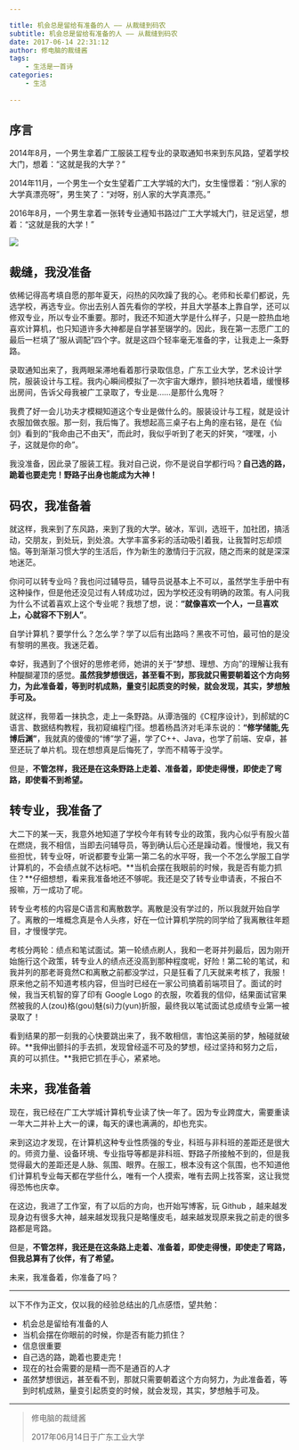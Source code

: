 ```yaml
---

title: 机会总是留给有准备的人 —— 从裁缝到码农
subtitle: 机会总是留给有准备的人 —— 从裁缝到码农
date: 2017-06-14 22:31:12
author: 修电脑的裁缝酱
tags:
	- 生活是一首诗
categories: 
	- 生活
	
---
```


## 序言

2014年8月，一个男生拿着广工服装工程专业的录取通知书来到东风路，望着学校大门，想着：“这就是我的大学？”

2014年11月，一个男生一个女生望着广工大学城的大门，女生憧憬着：“别人家的大学真漂亮呀”，男生笑了：“对呀，别人家的大学真漂亮。”

2016年8月，一个男生拿着一张转专业通知书路过广工大学城大门，驻足远望，想着：“这就是我的大学！”

<!-- more -->

![](http://ojlsgreog.bkt.clouddn.com/GDUT.jpeg)

## 裁缝，我没准备

依稀记得高考填自愿的那年夏天，闷热的风吹躁了我的心。老师和长辈们都说，先选学校，再选专业。你出去别人首先看你的学校，并且大学基本上靠自学，还可以修双专业，所以专业不重要。那时，我还不知道大学是什么样子，只是一腔热血地喜欢计算机，也只知道许多大神都是自学甚至辍学的。因此，我在第一志愿广工的最后一栏填了“服从调配”四个字。就是这四个轻率毫无准备的字，让我走上一条野路。

录取通知出来了，我两眼呆滞地看着那行录取信息，广东工业大学，艺术设计学院，服装设计与工程。我内心瞬间模拟了一次宇宙大爆炸，颤抖地扶着墙，缓慢移出房间，告诉父母我被广工录取了，专业是……是那什么鬼呀？

我费了好一会儿功夫才模糊知道这个专业是做什么的。服装设计与工程，就是设计衣服加做衣服。那一刻，我后悔了。我想起高三桌子右上角的座右铭，是在《仙剑》看到的“我命由己不由天”，而此时，我似乎听到了老天的奸笑，“嘿嘿，小子，这就是你的命”。

我没准备，因此录了服装工程。我对自己说，你不是说自学都行吗？**自己选的路，跪着也要走完！野路子出身也能成为大神！**

## 码农，我准备着

就这样，我来到了东风路，来到了我的大学。破冰，军训，选班干，加社团，搞活动，交朋友，到处玩，到处浪。大学丰富多彩的活动吸引着我，让我暂时忘却烦恼。等到渐渐习惯大学的生活后，作为新生的激情归于沉寂，随之而来的就是深深地迷茫。

你问可以转专业吗？我也问过辅导员，辅导员说基本上不可以，虽然学生手册中有这种操作，但是他还没见过有人转成功过，因为学校还没有明确的政策。有人问我为什么不试着喜欢上这个专业呢？我想了想，说：**“就像喜欢一个人，一旦喜欢上，心就容不下别人”**。

自学计算机？要学什么？怎么学？学了以后有出路吗？黑夜不可怕，最可怕的是没有黎明的黑夜。我迷茫着。

幸好，我遇到了个很好的思修老师，她讲的关于“梦想、理想、方向”的理解让我有种醍醐灌顶的感觉。**虽然我梦想很远，甚至看不到，那我就只需要朝着这个方向努力，为此准备着，等到时机成熟，量变引起质变的时候，就会发现，其实，梦想触手可及。**

就这样，我带着一抹执念，走上一条野路。从谭浩强的《C程序设计》，到郝斌的C语言、数据结构教程，我初窥编程门径。想着杨昌济对毛泽东说的：**“修学储能,先博后渊”**，我就真的傻傻的“博”学了遍，学了C++、Java，也学了前端、安卓，甚至还玩了单片机。现在想想真是后悔死了，学而不精等于没学。

但是，**不管怎样，我还是在这条野路上走着、准备着，即使走得慢，即使走了弯路，即使看不到希望。**

##  转专业，我准备了

大二下的某一天，我意外地知道了学校今年有转专业的政策，我内心似乎有股火苗在燃烧，我不相信，当即去问辅导员，等到确认后心还是躁动着。慢慢地，我又有些担忧，转专业呀，听说都要专业第一第二名的水平呀，我一个不怎么学服工自学计算机的，不会绩点就不达标吧。**当机会摆在我眼前的时候，我是否有能力抓住？**仔细想想，看来我准备地还不够呢。我还是交了转专业申请表，不报白不报嘛，万一成功了呢。

转专业考核的内容是C语言和离散数学。离散是没有学过的，所以我就开始自学了。离散的一堆概念真是令人头疼，好在一位计算机学院的同学给了我离散往年题目，才慢慢学完。

考核分两轮：绩点和笔试面试。第一轮绩点刷人，我和一老哥并列最后，因为刚开始施行这个政策，转专业人的绩点还没高到那种程度呢，好险！第二轮的笔试，和我并列的那老哥竟然C和离散之前都没学过，只是狂看了几天就来考核了，我服！原来他之前不知道考核内容，但当时已经在一家公司搞着前端项目了。面试的时候，我当天机智的穿了印有 Google Logo 的衣服，吹着我的信仰，结果面试官果然被我的人(zou)格(gou)魅(si)力(yun)折服，最终我以笔试面试总成绩专业第一被录取了！

看到结果的那一刻我的心快要跳出来了，我不敢相信，害怕这美丽的梦，触碰就破碎。**我伸出颤抖的手去抓，发现曾经遥不可及的梦想，经过坚持和努力之后，真的可以抓住。**我把它抓在手心，紧紧地。

## 未来，我准备着

现在，我已经在广工大学城计算机专业读了快一年了。因为专业跨度大，需要重读一年大二并补上大一的课，每天的课也满满的，却也充实。

来到这边才发现，在计算机这种专业性质强的专业，科班与非科班的差距还是很大的。师资力量、设备环境、专业指导等都是非科班、野路子所接触不到的，但是我觉得最大的差距还是人脉、氛围、眼界。在服工，根本没有这个氛围，也不知道他们计算机专业每天都在学些什么，唯有一个人摸索，唯有去网上找答案，这让我觉得恐怖也庆幸。

在这边，我进了工作室，有了以后的方向，也开始写博客，玩 Github ，越来越发现身边有很多大神，越来越发现我只是略懂皮毛，越来越发现原来我之前走的很多路都是弯路。

但是，**不管怎样，我还是在这条路上走着、准备着，即使走得慢，即使走了弯路，但我总算有了伙伴，有了希望。**

未来，我准备着，你准备了吗？

----

以下不作为正文，仅以我的经验总结出的几点感悟，望共勉：

* 机会总是留给有准备的人
* 当机会摆在你眼前的时候，你是否有能力抓住？
* 信息很重要
* 自己选的路，跪着也要走完！
* 现在的社会需要的是精一而不是通百的人才
* 虽然梦想很远，甚至看不到，那就只需要朝着这个方向努力，为此准备着，等到时机成熟，量变引起质变的时候，就会发现，其实，梦想触手可及。

----

> 修电脑的裁缝酱
> 
> 2017年06月14日于广东工业大学
